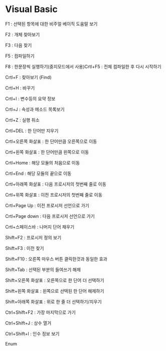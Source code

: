 # Visual Basic

F1 : 선택된 항목에 대한 비주얼 베이직 도움말 보기

F2 : 개체 찾아보기

F3 : 다음 찾기

F5 : 컴파일하기

F8 : 한문장씩 실행하기(중지모드에서 사용)Crtl+F5 : 전체 컴파일한 후 다시 시작하기

Crtl+F : 찾아보기 (Find)

Crtl+H : 바꾸기

Crtl+I : 변수등의 요약 정보

Crtl+J : 속성과 메소드 목록보기

Crtl+Z : 실행 취소

Crtl+DEL : 한 단어만 지우기

Crtl+오른쪽 화살표 : 한 단어만큼 오른쪽으로 이동

Crtl+왼쪽 화살표 : 한 단어만큼 왼쪽으로 이동

Crtl+Home : 해당 모듈의 처음으로 이동

Crtl+End : 해당 모듈의 끝으로 이동

Crtl+아래쪽 화살표 : 다음 프로시저의 첫번째 줄로 이동

Crtl+위쪽 화살표 : 이전 프로시저의 첫번째 줄로 이동

Crtl+Page Up : 이전 프로시저 선언으로 가기

Crtl+Page down : 다음 프로시저 선언으로 가기

Crtl+스페이스바 : 나머지 단어 채우기

Shift+F2 : 프로시저 정의 보기

Shift+F3 : 이전 찾기

Shift+F10 : 오른쪽 마우스 버튼 클릭한것과 동일한 효과

Shift+Tab : 선택된 부분의 들여쓰기 해제

Shift+오른쪽 화살표 : 오른쪽으로 한 단어 더 선택하기

Shift+왼쪽 화살표 : 왼쪽으로 선택된 한 단어 해제하기

Shift+아래쪽 화살표 : 위로 한 줄 더 선택하기/지우기

Ctrl+Shift+F2 : 가장 마지막으로 가기

Ctrl+Shift+J : 상수 열거

Ctrl+Shift+I : 인수 정보 보기



Enum

```visual basic

```

